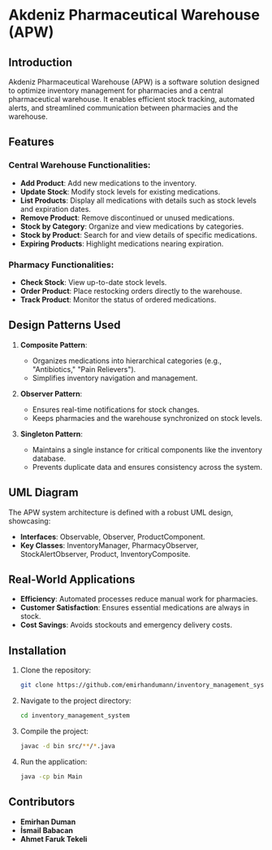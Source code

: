 # Akdeniz Pharmaceutical Warehouse (APW)

## Introduction
Akdeniz Pharmaceutical Warehouse (APW) is a software solution designed to optimize inventory management for pharmacies and a central pharmaceutical warehouse. It enables efficient stock tracking, automated alerts, and streamlined communication between pharmacies and the warehouse.

## Features

### Central Warehouse Functionalities:
- **Add Product**: Add new medications to the inventory.
- **Update Stock**: Modify stock levels for existing medications.
- **List Products**: Display all medications with details such as stock levels and expiration dates.
- **Remove Product**: Remove discontinued or unused medications.
- **Stock by Category**: Organize and view medications by categories.
- **Stock by Product**: Search for and view details of specific medications.
- **Expiring Products**: Highlight medications nearing expiration.

### Pharmacy Functionalities:
- **Check Stock**: View up-to-date stock levels.
- **Order Product**: Place restocking orders directly to the warehouse.
- **Track Product**: Monitor the status of ordered medications.

## Design Patterns Used
1. **Composite Pattern**:
   - Organizes medications into hierarchical categories (e.g., "Antibiotics," "Pain Relievers").
   - Simplifies inventory navigation and management.

2. **Observer Pattern**:
   - Ensures real-time notifications for stock changes.
   - Keeps pharmacies and the warehouse synchronized on stock levels.

3. **Singleton Pattern**:
   - Maintains a single instance for critical components like the inventory database.
   - Prevents duplicate data and ensures consistency across the system.

## UML Diagram
The APW system architecture is defined with a robust UML design, showcasing:
- **Interfaces**: Observable, Observer, ProductComponent.
- **Key Classes**: InventoryManager, PharmacyObserver, StockAlertObserver, Product, InventoryComposite.

## Real-World Applications
- **Efficiency**: Automated processes reduce manual work for pharmacies.
- **Customer Satisfaction**: Ensures essential medications are always in stock.
- **Cost Savings**: Avoids stockouts and emergency delivery costs.

## Installation
1. Clone the repository:
   ```bash
   git clone https://github.com/emirhandumann/inventory_management_system.git
   ```
2. Navigate to the project directory:
   ```bash
   cd inventory_management_system
   ```
3. Compile the project:
   ```bash
   javac -d bin src/**/*.java
   ```
4. Run the application:
   ```bash
   java -cp bin Main
   ```

## Contributors
- **Emirhan Duman**
- **İsmail Babacan**
- **Ahmet Faruk Tekeli**
